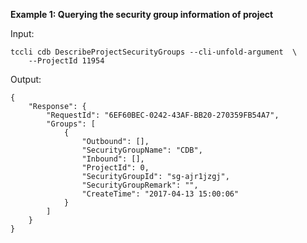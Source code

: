 **Example 1: Querying the security group information of project**



Input: 

```
tccli cdb DescribeProjectSecurityGroups --cli-unfold-argument  \
    --ProjectId 11954
```

Output: 
```
{
    "Response": {
        "RequestId": "6EF60BEC-0242-43AF-BB20-270359FB54A7",
        "Groups": [
            {
                "Outbound": [],
                "SecurityGroupName": "CDB",
                "Inbound": [],
                "ProjectId": 0,
                "SecurityGroupId": "sg-ajr1jzgj",
                "SecurityGroupRemark": "",
                "CreateTime": "2017-04-13 15:00:06"
            }
        ]
    }
}
```

